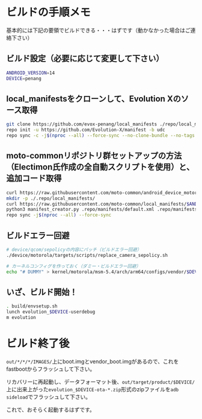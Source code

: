 # ビルドの手順メモ

基本的には下記の要領でビルドできる・・・はずです（動かなかった場合はご連絡下さい）


## ビルド設定（必要に応じて変更して下さい）

```bash
ANDROID_VERSION=14
DEVICE=penang
```

## local_manifestsをクローンして、Evolution Xのソース取得

```bash
git clone https://github.com/evox-penang/local_manifests ./repo/local_manifests
repo init -u https://github.com/Evolution-X/manifest -b udc
repo sync -c -j$(nproc --all) --force-sync --no-clone-bundle --no-tags
```

## moto-commonリポジトリ群セットアップの方法（Electimon氏作成の全自動スクリプトを使用）と、追加コード取得

```bash
curl https://raw.githubusercontent.com/moto-common/android_device_motorola_targets/master/scripts/manifest_creator.py > ./manifest_creator.py
mkdir -p ./.repo/local_manifests/
curl https://raw.githubusercontent.com/moto-common/local_manifests/$ANDROID_VERSION/moto-common.xml > ./.repo/local_manifests/moto-common.xml
python3 manifest_creator.py .repo/manifests/default.xml .repo/manifests/*.xml .repo/local_manifests/moto-common.xml .repo/local_manifests/a-remove.xml
repo sync -j$(nproc --all) --force-sync
```

## ビルドエラー回避

```bash
# device/qcom/sepolicyの内容にパッチ（ビルドエラー回避）
./device/motorola/targets/scripts/replace_camera_sepolicy.sh

# カーネルコンフィグを作っておく（ダミー・ビルドエラー回避）
echo "# DUMMY" > kernel/motorola/msm-5.4/arch/arm64/configs/vendor/$DEVICE_defconfig
```

## いざ、ビルド開始！

```bash
. build/envsetup.sh
lunch evolution_$DEVICE-userdebug
m evolution
```

# ビルド終了後

`out/*/*/*/IMAGES/`上にboot.imgとvendor_boot.imgがあるので、これをfastbootからフラッシュして下さい。

リカバリーに再起動し、データフォーマット後、`out/target/product/$DEVICE/`上に出来上がった`evolution_$DEVICE-ota-*.zip`形式のzipファイルを`adb sideload`でフラッシュして下さい。

これで、おそらく起動するはずです。
